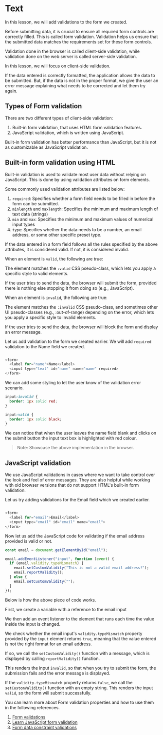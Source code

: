 # Text

In this lesson, we will add validations to the form we created.

Before submitting data, it is crucial to ensure all required form controls are correctly filled. This is called form validation. Validation helps us ensure that the submitted data matches the requirements set for these form controls.

Validation done in the browser is called client-side validation, while validation done on the web server is called server-side validation.

In this lesson, we will focus on client-side validation.

If the data entered is correctly formatted, the application allows the data to be submitted. But, if the data is not in the proper format, we give the user an error message explaining what needs to be corrected and let them try again.

## Types of Form validation

There are two different types of client-side validation:

1. Built-in form validation, that uses HTML form validation features.
2. JavaScript validation, which is written using JavaScript.

Built-in form validation has better performance than JavaScript, but it is not as customizable as JavaScript validation.

## Built-in form validation using HTML

Built-in validation is used to validate most user data without relying on JavaScript. This is done by using validation attributes on form elements.

Some commonly used validation attributes are listed below:

1. `required`: Specifies whether a form field needs to be filled in before the form can be submitted.
2. `minlength` and `maxlength`: Specifies the minimum and maximum length of text data (strings)
3. `min` and `max`: Specifies the minimum and maximum values of numerical input types
4. `type`: Specifies whether the data needs to be a number, an email address, or some other specific preset type.

If the data entered in a form field follows all the rules specified by the above attributes, it is considered valid. If not, it is considered invalid.

When an element is `valid`, the following are true:

The element matches the `:valid` CSS pseudo-class, which lets you apply a specific style to valid elements.

If the user tries to send the data, the browser will submit the form, provided there is nothing else stopping it from doing so (e.g., JavaScript).

When an element is `invalid`, the following are true:

The element matches the `:invalid` CSS pseudo-class, and sometimes other UI pseudo-classes (e.g., :out-of-range) depending on the error, which lets you apply a specific style to invalid elements.

If the user tries to send the data, the browser will block the form and display an error message.

Let us add validation to the form we created earlier. We will add `required` validation to the Name field we created.

```js

<form>
  <label for="name">Name</label>
  <input type="text" id="name" name="name" required>
</form>

```

We can add some styling to let the user know of the validation error scenario.

```css
input:invalid {
  border: 1px solid red;
}

input:valid {
  border: 1px solid black;
}
```

We can notice that when the user leaves the name field blank and clicks on the submit button the input text box is highlighted with red colour.

> Note: Showcase the above implementation in the browser.

## JavaScript validation

We use JavaScript validations in cases where we want to take control over the look and feel of error messages. They are also helpful while working with old browser versions that do not support HTML's built-in form validation.

Let us try adding validations for the Email field which we created earlier.

```js

<form>
  <label for="email">Email</label>
  <input type="email" id="email" name="email">
</form>

```

Now let us add the JavaScript code for validating if the email address provided is valid or not.

```js
const email = document.getElementById("email");

email.addEventListener("input", function (event) {
  if (email.validity.typeMismatch) {
    email.setCustomValidity("This is not a valid email address!");
    email.reportValidity();
  } else {
    email.setCustomValidity("");
  }
});
```

Below is how the above piece of code works.

First, we create a variable with a reference to the email input

We then add an event listener to the element that runs each time the value inside the input is changed.

We check whether the email input's `validity.typeMismatch` property provided by the `input` element returns `true`, meaning that the value entered is not the right format for an email address.

If so, we call the `setCustomValidity()` function with a message, which is displayed by calling `reportValidity()` function.

This renders the input `invalid`, so that when you try to submit the form, the submission fails and the error message is displayed.

If the `validity.typeMismatch` property returns `false`, we call the `setCustomValidity()` function with an empty string. This renders the input `valid`, so the form will submit successfully.

You can learn more about Form validation properties and how to use them in the following references.

1. [Form validations](https://www.w3schools.com/js/js_validation.asp)
2. [Learn JavaScript form validation](https://www.freecodecamp.org/news/learn-javascript-form-validation-by-making-a-form/)
3. [Form data constraint validations](https://developer.mozilla.org/en-US/docs/Web/Guide/HTML/Constraint_validation)
